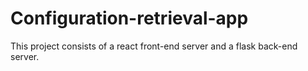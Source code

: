 # Configuration-retrieval-app

This project consists of a react front-end server and a flask back-end server.
